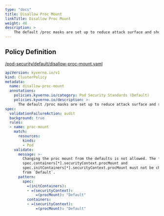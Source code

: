 ```yaml
---
type: "docs"
title: Disallow Proc Mount
linkTitle: Disallow Proc Mount
weight: 48
description: >
    The default /proc masks are set up to reduce attack surface and should be required.
---
```


## Policy Definition
<a href="https://github.com/kyverno/policies/raw/main//pod-security/default/disallow-proc-mount.yaml" target="-blank">/pod-security/default/disallow-proc-mount.yaml</a>

```yaml
apiVersion: kyverno.io/v1
kind: ClusterPolicy
metadata:
  name: disallow-proc-mount
  annotations:
    policies.kyverno.io/category: Pod Security Standards (Default)
    policies.kyverno.io/description: >-
      The default /proc masks are set up to reduce attack surface and should be required.
spec:
  validationFailureAction: audit
  background: true
  rules:
  - name: proc-mount
    match:
      resources:
        kinds:
        - Pod
    validate:
      message: >-
        Changing the proc mount from the defaults is not allowed. The fields
        spec.containers[*].securityContext.procMount and
        spec.initContainers[*].securityContext.procMount must not be changed 
        from `Default`.
      pattern:
        spec:
          =(initContainers):
          - =(securityContext):
              =(procMount): "Default"
          containers:
          - =(securityContext):
              =(procMount): "Default"

```
